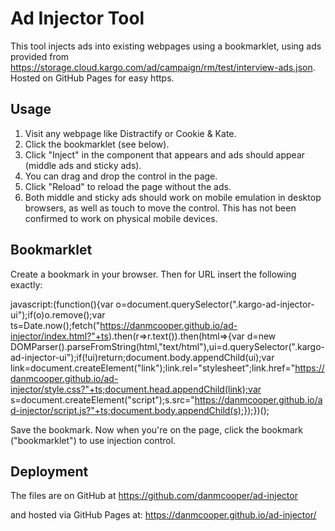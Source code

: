 # Ad Injector Tool

This tool injects ads into existing webpages using a bookmarklet, using ads provided from https://storage.cloud.kargo.com/ad/campaign/rm/test/interview-ads.json. Hosted on GitHub Pages for easy https.

## Usage

1. Visit any webpage like Distractify or Cookie & Kate.
2. Click the bookmarklet (see below).
3. Click "Inject" in the component that appears and ads should appear (middle ads and sticky ads).
4. You can drag and drop the control in the page.
5. Click "Reload" to reload the page without the ads.
6. Both middle and sticky ads should work on mobile emulation in desktop browsers, as well as touch to move the control. This has not been confirmed to work on physical mobile devices.

## Bookmarklet

Create a bookmark in your browser. Then for URL insert the following exactly:

javascript:(function(){var o=document.querySelector(".kargo-ad-injector-ui");if(o)o.remove();var ts=Date.now();fetch("https://danmcooper.github.io/ad-injector/index.html?"+ts).then(r=>r.text()).then(html=>{var d=new DOMParser().parseFromString(html,"text/html"),ui=d.querySelector(".kargo-ad-injector-ui");if(!ui)return;document.body.appendChild(ui);var link=document.createElement("link");link.rel="stylesheet";link.href="https://danmcooper.github.io/ad-injector/style.css?"+ts;document.head.appendChild(link);var s=document.createElement("script");s.src="https://danmcooper.github.io/ad-injector/script.js?"+ts;document.body.appendChild(s);});})();

Save the bookmark. Now when you're on the page, click the bookmark ("bookmarklet") to use injection control.

## Deployment

The files are on GitHub at
https://github.com/danmcooper/ad-injector

and hosted via GitHub Pages at:
https://danmcooper.github.io/ad-injector/
